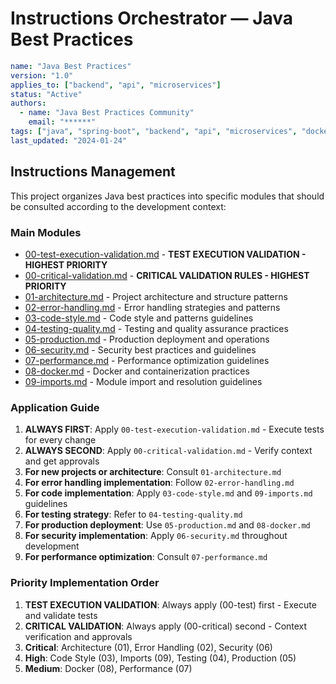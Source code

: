 # Instructions Orchestrator — Java Best Practices

```yaml
name: "Java Best Practices"
version: "1.0"
applies_to: ["backend", "api", "microservices"]
status: "Active"
authors:
  - name: "Java Best Practices Community"
    email: "******"
tags: ["java", "spring-boot", "backend", "api", "microservices", "docker", "security"]
last_updated: "2024-01-24"
```

## Instructions Management
This project organizes Java best practices into specific modules that should be consulted according to the development context:

### Main Modules
- [00-test-execution-validation.md](./00-test-execution-validation.md) - **TEST EXECUTION VALIDATION - HIGHEST PRIORITY**
- [00-critical-validation.md](./00-critical-validation.md) - **CRITICAL VALIDATION RULES - HIGHEST PRIORITY**
- [01-architecture.md](./01-architecture.md) - Project architecture and structure patterns
- [02-error-handling.md](./02-error-handling.md) - Error handling strategies and patterns
- [03-code-style.md](./03-code-style.md) - Code style and patterns guidelines
- [04-testing-quality.md](./04-testing-quality.md) - Testing and quality assurance practices
- [05-production.md](./05-production.md) - Production deployment and operations
- [06-security.md](./06-security.md) - Security best practices and guidelines
- [07-performance.md](./07-performance.md) - Performance optimization guidelines
- [08-docker.md](./08-docker.md) - Docker and containerization practices
- [09-imports.md](./09-imports.md) - Module import and resolution guidelines

### Application Guide
1. **ALWAYS FIRST**: Apply `00-test-execution-validation.md` - Execute tests for every change
2. **ALWAYS SECOND**: Apply `00-critical-validation.md` - Verify context and get approvals
2. **For new projects or architecture**: Consult `01-architecture.md`
3. **For error handling implementation**: Follow `02-error-handling.md`
4. **For code implementation**: Apply `03-code-style.md` and `09-imports.md` guidelines
5. **For testing strategy**: Refer to `04-testing-quality.md`
6. **For production deployment**: Use `05-production.md` and `08-docker.md`
7. **For security implementation**: Apply `06-security.md` throughout development
8. **For performance optimization**: Consult `07-performance.md`

### Priority Implementation Order
1. **TEST EXECUTION VALIDATION**: Always apply (00-test) first - Execute and validate tests
2. **CRITICAL VALIDATION**: Always apply (00-critical) second - Context verification and approvals
3. **Critical**: Architecture (01), Error Handling (02), Security (06)
3. **High**: Code Style (03), Imports (09), Testing (04), Production (05)
4. **Medium**: Docker (08), Performance (07)